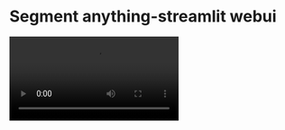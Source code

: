 # Segment anything-streamlit webui
![Alt Text](https://github.com/LarkMi/segment_anything_streamlit_webui/blob/main/demo/sam_st-%C2%B7-Streamlit.webm?raw=true)

